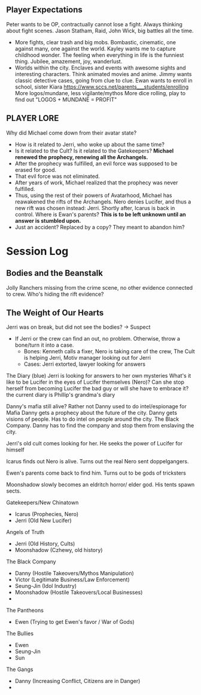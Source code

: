 ## Player Expectations
Peter wants to be OP, contractually cannot lose a fight. Always thinking about fight scenes. Jason Statham, Raid, John Wick, big battles all the time.
- More fights, clear trash and big mobs. Bombastic, cinematic, one against many, one against the world.
Kayley wants me to capture childhood wonder. The feeling when everything in life is the funniest thing. Jubilee, amazement, joy, wanderlust.
- Worlds within the city. Enclaves and events with awesome sights and interesting characters. Think animated movies and anime.
Jimmy wants classic detective cases, going from clue to clue.
Ewan wants to enroll in school, sister Kiara
https://www.sccs.net/parents___students/enrolling
More logos/mundane, less vigilante/mythos
More dice rolling, play to find out
"LOGOS + MUNDANE = PROFIT"

## PLAYER LORE
Why did Michael come down from their avatar state?
- How is it related to Jerri, who woke up about the same time?
- Is it related to the Cult? Is it related to the Gatekeepers?
**Michael renewed the prophecy, renewing all the Archangels.**
- After the prophecy was fulfilled, an evil force was supposed to be erased for good.
- That evil force was not eliminated.
- After years of work, Michael realized that the prophecy was never fulfilled.
- Thus, using the rest of their powers of Avatarhood, Michael has reawakened the rifts of the Archangels. Nero denies Lucifer, and thus a new rift was chosen instead: Jerri. Shortly after, Icarus is back in control.
Where is Ewan's parents?
**This is to be left unknown until an answer is stumbled upon.**
- Just an accident? Replaced by a copy? They meant to abandon him?

# Session Log
## Bodies and the Beanstalk
Jolly Ranchers missing from the crime scene, no other evidence connected to crew.
Who's hiding the rift evidence?
## The Weight of Our Hearts
Jerri was on break, but did not see the bodies? -> Suspect
- If Jerri or the crew can find an out, no problem. Otherwise, throw a bone/turn it into a case.
	- Bones: Kenneth calls a fixer, Nero is taking care of the crew, The Cult is helping Jerri, Motiv manager looking out for Jerri
	- Cases: Jerri extorted, lawyer looking for answers

The Diary (blue)
Jerri is looking for answers to her own mysteries
What's it like to be Lucifer in the eyes of Lucifer themselves (Nero)?
Can she stop herself from becoming Lucifer the bad guy or will she have to embrace it?
the current diary is Phillip's grandma's diary

Danny's mafia still alive? Rather not
Danny used to do intel/espionage for Mafia
Danny gets a prophecy about the future of the city.
Danny gets visions of people. Has to do intel on people around the city.
The Black Company. Danny has to find the company and stop them from enslaving the city.

Jerri's old cult comes looking for her. He seeks the power of Lucifer for himself

Icarus finds out Nero is alive. Turns out the real Nero sent doppelgangers.

Ewen's parents come back to find him. Turns out to be gods of tricksters

Moonshadow slowly becomes an eldritch horror/ elder god. His tents spawn sects.

Gatekeepers/New Chinatown
- Icarus (Prophecies, Nero)
- Jerri (Old New Lucifer)

Angels of Truth
- Jerri (Old History, Cults)
- Moonshadow (Czhewy, old history)

The Black Company
- Danny (Hostile Takeovers/Mythos Manipulation)
- Victor (Legitimate Business/Law Enforcement)
- Seung-Jin (Idol Industry)
- Moonshadow (Hostile Takeovers/Local Businesses)
- 

The Pantheons
- Ewen (Trying to get Ewen's favor / War of Gods)

The Bullies
- Ewen
- Seung-Jin
- Sun

The Gangs
- Danny (Increasing Conflict, Citizens are in Danger)
- 